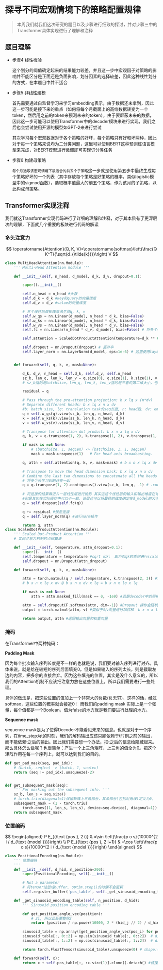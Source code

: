 # 探寻不同宏观情境下的策略配置规律

> 本周我们就我们这次研究的题目以及步骤进行细致的探讨，并对步骤三中的Transformer具体实现进行了理解和注释

## 题目理解

* 步骤4 线性检验

  这个划分的阈值确定起来的结果能力较差，并且这一步中宏观因子对策略的影响并不能区分是正面还是负面影响，划分因素的选择较差，因此这种线性划分的方式，在本题目中并不适合

* 步骤5 非线性建模

  首先需要通过自监督学习来学习embedding表示，由于数据还未拿到，因此这一步可能是接下来的重点（如何将每个月截面上的高维数据转变为一个token，然后用之前的token来预测未来的token），由于要屏蔽未来的数据，因此这一步可能可以使用Transformer中的decoder模块来进行实现，我们之后也会尝试使用开源的模型如GPT-2来进行尝试

  其次学习每个宏观数据对于各个策略的好坏，每个策略只有好和坏两种，因此对于每一个策略来说均为二分类问题，这里可以使用BERT这种预训练语言模型来完成，对BERT模型进行微调即可实现词分类任务
  
* 步骤6 构建母策略

  `每个月选取该宏观情境下最适合的前五个子策略`这一步就是使用第五步中最终生成每个策略好坏的一个列表（其中存放每个策略是好策略的概率，类似logistic模型中的sigmod函数），选取概率值最大的前五个策略，作为该月的子策略，以此构成母策略。

  
  
  
  
  



## Transformer实现注释

我们就这Transformer实现代码进行了详细的理解和注释，对于其本质有了更深层次的理解，下面就几个重要的板块进行代码的解读

### 多头注意力

$$
\operatorname{Attention}(Q, K, V)=\operatorname{softmax}\left(\frac{Q K^T}{\sqrt{d_{\tilde{k}}}}\right) V
$$

```python
class MultiHeadAttention(nn.Module):
    ''' Multi-Head Attention module '''

    def __init__(self, n_head, d_model, d_k, d_v, dropout=0.1):

        super().__init__()

        self.n_head = n_head #头数
        self.d_k = d_k #key和query的向量维度
        self.d_v = d_v #value的向量维度

        # 三个线性层做矩阵乘法生成q, k, v
        self.w_qs = nn.Linear(d_model, n_head * d_k, bias=False) 
        self.w_ks = nn.Linear(d_model, n_head * d_k, bias=False)
        self.w_vs = nn.Linear(d_model, n_head * d_v, bias=False)
        self.fc = nn.Linear(n_head * d_v, d_model, bias=False) # 将多个头学习到的向量通过一个线性层，实现多头学习到内容的拼接

        self.attention = ScaledDotProductAttention(temperature=d_k ** 0.5) #注意力计算

        self.dropout = nn.Dropout(dropout) # 丢弃率
        self.layer_norm = nn.LayerNorm(d_model, eps=1e-6) # 这里使用layernorm的正则化方式，对比batch不容易受到时序数据长度的影响


    def forward(self, q, k, v, mask=None):

        d_k, d_v, n_head = self.d_k, self.d_v, self.n_head 
        sz_b, len_q, len_k, len_v = q.size(0), q.size(1), k.size(1), v.size(1) 
        # sz_b指的是batchsize，len_q, len_k, len_v指的是三者的第二维大小，也就是每一个样本的长度（seq序列长度

        residual = q

        # Pass through the pre-attention projection: b x lq x (n*dv)
        # Separate different heads: b x lq x n x dv
        #b: batch_size, lq: translation task的seq长度, n: head数, dv: embedding vector length
        q = self.w_qs(q).view(sz_b, len_q, n_head, d_k)
        k = self.w_ks(k).view(sz_b, len_k, n_head, d_k)
        v = self.w_vs(v).view(sz_b, len_v, n_head, d_v)

        # Transpose for attention dot product: b x n x lq x dv
        q, k, v = q.transpose(1, 2), k.transpose(1, 2), v.transpose(1, 2)

        if mask is not None:
            # (batchSize, 1, seqLen) -> (batchSize, 1, 1, seqLen)
            mask = mask.unsqueeze(1)   # For head axis broadcasting.

        q, attn = self.attention(q, k, v, mask=mask) # b x n x lq x dv

        # Transpose to move the head dimension back: b x lq x n x dv
        # Combine the last two dimensions to concatenate all the heads together: b x lq x (n*dv)
        # 将多个头学习到的连在一起
        q = q.transpose(1, 2).contiguous().view(sz_b, len_q, -1) # .contiguous()：这是为了保证内存中的连续性 
        
        # 将连接的结果再进入一层线性层进行投影 其实这这个线性层的输入和输出维度在论文中是一致的，
        #但是其实在实际操作中可以不一致，该层也可以将最终的维度确定在d_model的大小，论文中是512
        q = self.dropout(self.fc(q)) 

        q += residual #残差连接
        q = self.layer_norm(q) #进行norm操作

        return q, attn
class ScaledDotProductAttention(nn.Module):
    ''' Scaled Dot-Product Attention '''
    # 实现注意力机制的点积算法

    def __init__(self, temperature, attn_dropout=0.1):
        super().__init__()
        self.temperature = temperature #sqrt（dk） 即为对qk的乘积进行scale操作
        self.dropout = nn.Dropout(attn_dropout)

    def forward(self, q, k, v, mask=None):

        attn = torch.matmul(q / self.temperature, k.transpose(2, 3)) #transpose函数将k的2,3维进行了交换  生成权重向量
        # b x n x lq x dv @ b x n x dv x lq = b x n x lq x lq

        if mask is not None:
            attn = attn.masked_fill(mask == 0, -1e9) #若是decoder中的带掩码的自注意力机制或者是存在无意义的占位符，则需要进行mask操作

        attn = self.dropout(F.softmax(attn, dim=-1)) #Dropout 操作会随机将一些元素置零，以减小网络对某些特定输入的依赖性，从而提高模型的泛化能力
        output = torch.matmul(attn, v) #类似于对v向量进行加权和  b x n x lq x dv

        return output, attn #返回输出向量和权重向量
```

### 掩码

在Transformer中两种掩码： 

**Padding Mask**

因为每个批次输入序列长度是不一样的也就是说，我们要对输入序列进行对齐。具体来说，就是给在较短的序列后面填充0。但是如果输入的序列太长，则是截取左边的内容，把多余的直接舍弃。因为这些填充的位置，其实是没什么意义的，所以我们的Attention机制不应该把注意力放在这些位置上，所以我们需要进行一些处理。

具体的做法是，把这些位置的值加上一个非常大的负数(负无穷)，这样的话，经过softmax，这些位置的概率就会接近0！ 而我们的padding mask 实际上是一个张量，每个值都是一个Boolean，值为false的地方就是我们要进行处理的地方。

**Sequence mask**

sequence mask是为了使得Decoder不能看见未来的信息。也就是对于一个序列，在time_step为t的时刻，我们的解码输出应该只能依赖于t时刻之前的输出，而不能依赖t之后的输出。因此我们需要想一个办法，把t之后的信息给隐藏起来。 那么具体怎么做呢？也很简单：产生一个上三角矩阵，上三角的值全为0。把这个矩阵作用在每一个序列上，就可以达到我们的目的。

```python
def get_pad_mask(seq, pad_idx):
    # (batch, seqlen) -> (batch, 1, seqlen) 
    return (seq != pad_idx).unsqueeze(-2)


def get_subsequent_mask(seq):
    ''' For masking out the subsequent info. '''
    sz_b, len_s = seq.size()
    # torch.triu(diagonal=1)保留矩阵上三角部分，其余部分(包括对角线)定义为0。
    subsequent_mask = (1 - torch.triu(
        torch.ones((1, len_s, len_s), device=seq.device), diagonal=1)).bool()
    return subsequent_mask

```

### 位置编码

$$
\begin{aligned}
P E_{(\text {pos }, 2 i)} & =\sin \left(\frac{p o s}{10000^{2 i / d_{\text {model }}}}\right) \\
P E_{(\text {pos }, 2 i+1)} & =\cos \left(\frac{p o s}{10000^{2 i / d_{\text {model }}}}\right)
\end{aligned}
$$

```python
class PositionalEncoding(nn.Module):
    ''' 位置编码
    '''
    def __init__(self, d_hid, n_position=200):
        super(PositionalEncoding, self).__init__()

        # Not a parameter
        # 将tensor注册成buffer, optim.step()的时候不会更新
        self.register_buffer('pos_table', self._get_sinusoid_encoding_table(n_position, d_hid)) # 在模型的训练过程中不会被更新

    def _get_sinusoid_encoding_table(self, n_position, d_hid):
        ''' Sinusoid position encoding table '''

        def get_position_angle_vec(position):
            # 2i, 所以此处要整除2
            return [position / np.power(10000, 2 * (hid_j // 2) / d_hid) for hid_j in range(d_hid)]

        sinusoid_table = np.array([get_position_angle_vec(pos_i) for pos_i in range(n_position)])
        sinusoid_table[:, 0::2] = np.sin(sinusoid_table[:, 0::2])  # dim 2i 偶数项
        sinusoid_table[:, 1::2] = np.cos(sinusoid_table[:, 1::2])  # dim 2i+1 奇数项

        return torch.FloatTensor(sinusoid_table).unsqueeze(0) # shape:(1, maxLen(n_position), d_hid)

    def forward(self, x):
        return x + self.pos_table[:, :x.size(1)].clone().detach() #该操作保证梯度不被修改，这里使用了张量的广播机制
```

